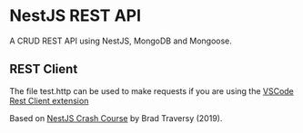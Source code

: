 # NestJS REST API

A CRUD REST API using NestJS, MongoDB and Mongoose.

## REST Client

The file test.http can be used to make requests if you are using the [VSCode Rest Client extension](https://marketplace.visualstudio.com/items?itemName=humao.rest-client)

Based on [NestJS Crash Course](https://www.youtube.com/watch?v=wqhNoDE6pb4) by Brad Traversy (2019).
